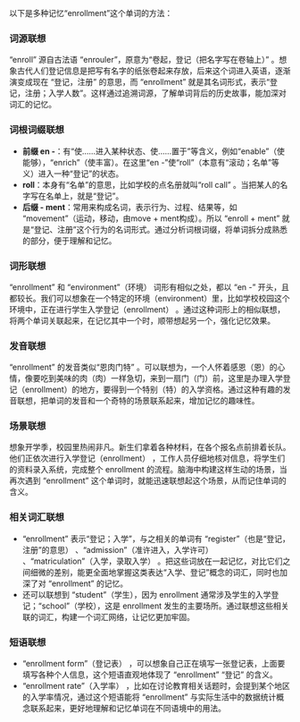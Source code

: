 以下是多种记忆“enrollment”这个单词的方法：

### 词源联想
“enroll” 源自古法语 “enrouler”，原意为“卷起，登记（把名字写在卷轴上）” 。想象古代人们登记信息是把写有名字的纸张卷起来存放，后来这个词进入英语，逐渐演变成现在 “登记，注册” 的意思，而 “enrollment” 就是其名词形式，表示“登记，注册；入学人数”。这样通过追溯词源，了解单词背后的历史故事，能加深对词汇的记忆。

### 词根词缀联想
 - **前缀 en -**：有“使……进入某种状态、使……置于”等含义，例如“enable”（使能够），“enrich”（使丰富）。在这里“en -”使“roll”（本意有“滚动；名单”等义）进入一种“登记”的状态。
 - **roll**：本身有“名单”的意思，比如学校的点名册就叫“roll call” 。当把某人的名字写在名单上，就是“登记”。
 - **后缀 - ment**：常用来构成名词，表示行为、过程、结果等，如 “movement”（运动，移动，由move + ment构成）。所以 “enroll + ment” 就是“登记、注册”这个行为的名词形式。通过分析词根词缀，将单词拆分成熟悉的部分，便于理解和记忆。

### 词形联想
“enrollment” 和 “environment”（环境） 词形有相似之处，都以 “en -” 开头，且都较长。我们可以想象在一个特定的环境（environment）里，比如学校校园这个环境中，正在进行学生入学登记（enrollment） 。通过这种词形上的相似联想，将两个单词关联起来，在记忆其中一个时，顺带想起另一个，强化记忆效果。

### 发音联想
“enrollment” 的发音类似“恩肉门特” 。可以联想为，一个人怀着感恩（恩）的心情，像要吃到美味的肉（肉）一样急切，来到一扇门（门）前，这里是办理入学登记（enrollment）的地方，要得到一个特别（特）的入学资格。通过这种有趣的发音联想，把单词的发音和一个奇特的场景联系起来，增加记忆的趣味性。

### 场景联想
想象开学季，校园里热闹非凡。新生们拿着各种材料，在各个报名点前排着长队。他们正依次进行入学登记（enrollment） ，工作人员仔细地核对信息，将学生们的资料录入系统，完成整个 enrollment 的流程。脑海中构建这样生动的场景，当再次遇到 “enrollment” 这个单词时，就能迅速联想起这个场景，从而记住单词的含义。

### 相关词汇联想
 - “enrollment” 表示“登记；入学”，与之相关的单词有 “register”（也是“登记，注册”的意思） 、“admission”（准许进入，入学许可） 、“matriculation”（入学，录取入学） 。把这些词放在一起记忆，对比它们之间细微的差别，能更全面地掌握这类表达“入学、登记”概念的词汇，同时也加深了对 “enrollment” 的记忆。
 - 还可以联想到 “student”（学生），因为 enrollment 通常涉及学生的入学登记；“school”（学校），这是 enrollment 发生的主要场所。通过联想这些相关联的词汇，构建一个词汇网络，让记忆更加牢固。

### 短语联想
 - “enrollment form”（登记表） ，可以想象自己正在填写一张登记表，上面要填写各种个人信息，这个短语直观地体现了 “enrollment” “登记” 的含义。
 - “enrollment rate”（入学率） ，比如在讨论教育相关话题时，会提到某个地区的入学率情况，通过这个短语能将 “enrollment” 与实际生活中的数据统计概念联系起来，更好地理解和记忆单词在不同语境中的用法。 